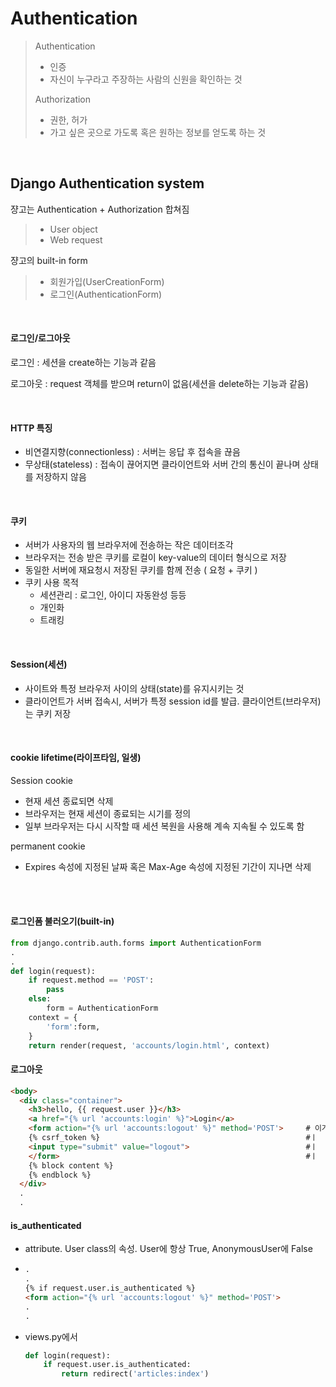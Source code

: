 # Authentication

> Authentication
>
> - 인증
> - 자신이 누구라고 주장하는 사람의 신원을 확인하는 것
>
> Authorization
>
> - 권한, 허가
> - 가고 싶은 곳으로 가도록 혹은 원하는 정보를 얻도록 하는 것

<br>

## Django Authentication system

쟝고는 Authentication + Authorization 합쳐짐

> - User object
> - Web request

쟝고의 built-in form

> - 회원가입(UserCreationForm)
> - 로그인(AuthenticationForm)

<br>

#### 로그인/로그아웃

로그인 : 세션을 create하는 기능과 같음

로그아웃 : request 객체를 받으며 return이 없음(세션을 delete하는 기능과 같음)

<br>

#### HTTP 특징

- 비연결지향(connectionless) : 서버는 응답 후 접속을 끊음
- 무상태(stateless) : 접속이 끊어지면 클라이언트와 서버 간의 통신이 끝나며 상태를 저장하지 않음

<br>

#### 쿠키
- 서버가 사용자의 웹 브라우저에 전송하는 작은 데이터조각
- 브라우저는 전송 받은 쿠키를 로컬이 key-value의 데이터 형식으로 저장
- 동일한 서버에 재요청시 저장된 쿠키를 함께 전송 ( 요청 + 쿠키 )
- 쿠키 사용 목적
  - 세션관리 : 로그인, 아이디 자동완성 등등
  - 개인화
  - 트래킹 

<br>

#### Session(세션)
- 사이트와 특정 브라우저 사이의 상태(state)를 유지시키는 것
- 클라이언트가 서버 접속시, 서버가 특정 session id를 발급. 클라이언트(브라우저)는 쿠키 저장

<br>

#### cookie lifetime(라이프타임, 일생)
Session cookie

 - 현재 세션 종료되면 삭제
 - 브라우저는 현재 세션이 종료되는 시기를 정의
 - 일부 브라우저는 다시 시작할 때 세션 복원을 사용해 계속 지속될 수 있도록 함

permanent cookie

 - Expires 속성에 지정된 날짜 혹은 Max-Age 속성에 지정된 기간이 지나면 삭제

<br>

<br>

#### 로그인폼 불러오기(built-in)
```python
from django.contrib.auth.forms import AuthenticationForm
.
.
def login(request):
    if request.method == 'POST':
        pass
    else:
        form = AuthenticationForm
    context = {
        'form':form,
    }
    return render(request, 'accounts/login.html', context)
```

#### 로그아웃

```html
<body>
  <div class="container">
    <h3>hello, {{ request.user }}</h3>
    <a href="{% url 'accounts:login' %}">Login</a>
    <form action="{% url 'accounts:logout' %}" method='POST'>     # 이거 추가
    {% csrf_token %}											  #ㅣ
    <input type="submit" value="logout">						  #ㅣ
    </form>														  #ㅣ
    {% block content %}
    {% endblock %}
  </div>
  .
  .
```

#### is_authenticated

- attribute. User class의 속성. User에 항상 True, AnonymousUser에 False

- ```html
  .
  .
  {% if request.user.is_authenticated %}
  <form action="{% url 'accounts:logout' %}" method='POST'>
  .
  .
  ```

- views.py에서

  ```python
  def login(request):
      if request.user.is_authenticated:
          return redirect('articles:index')
  ```

  

